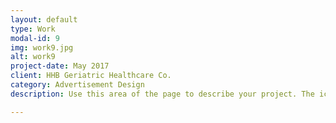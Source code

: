 ```yaml
---
layout: default
type: Work
modal-id: 9
img: work9.jpg
alt: work9
project-date: May 2017
client: HHB Geriatric Healthcare Co.
category: Advertisement Design
description: Use this area of the page to describe your project. The icon above is part of a free icon set by <a href="https://sellfy.com/p/8Q9P/jV3VZ/">Flat Icons</a>. On their website, you can download their free set with 16 icons, or you can purchase the entire set with 146 icons for only $12!

---
```

